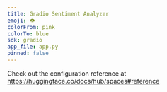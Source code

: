 ```yaml
---
title: Gradio Sentiment Analyzer
emoji: 👁
colorFrom: pink
colorTo: blue
sdk: gradio
app_file: app.py
pinned: false
---
```


Check out the configuration reference at https://huggingface.co/docs/hub/spaces#reference
